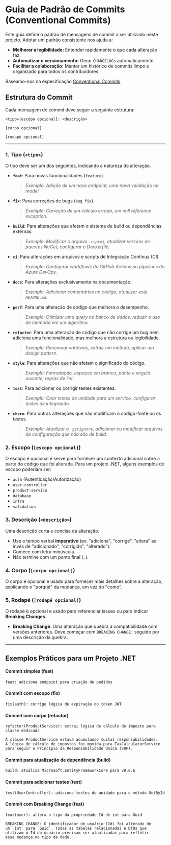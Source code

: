 # Guia de Padrão de Commits (Conventional Commits)

Este guia define o padrão de mensagens de commit a ser utilizado neste projeto. Adotar um padrão consistente nos ajuda a:

  - **Melhorar a legibilidade:** Entender rapidamente o que cada alteração faz.
  - **Automatizar o versionamento:** Gerar `CHANGELOGs` automaticamente.
  - **Facilitar a colaboração:** Manter um histórico de commits limpo e organizado para todos os contribuidores.

Baseamo-nos na especificação [Conventional Commits](https://www.conventionalcommits.org/en/v1.0.0/).

## Estrutura do Commit

Cada mensagem de commit deve seguir a seguinte estrutura:

```
<tipo>[escopo opcional]: <descrição>

[corpo opcional]

[rodapé opcional]
```

-----

### 1\. Tipo (`<tipo>`)

O tipo deve ser um dos seguintes, indicando a natureza da alteração.

  * **`feat`**: Para novas funcionalidades (`feature`).

    > *Exemplo: Adição de um novo endpoint, uma nova validação na model.*

  * **`fix`**: Para correções de bugs (`bug fix`).

    > *Exemplo: Correção de um cálculo errado, um null reference exception.*

  * **`build`**: Para alterações que afetam o sistema de build ou dependências externas.

    > *Exemplo: Modificar o arquivo `.csproj`, atualizar versões de pacotes NuGet, configurar o Dockerfile.*

  * **`ci`**: Para alterações em arquivos e scripts de Integração Contínua (CI).

    > *Exemplo: Configurar workflows do GitHub Actions ou pipelines do Azure DevOps.*

  * **`docs`**: Para alterações exclusivamente na documentação.

    > *Exemplo: Adicionar comentários no código, atualizar este `README.md`.*

  * **`perf`**: Para uma alteração de código que melhora o desempenho.

    > *Exemplo: Otimizar uma query no banco de dados, reduzir o uso de memória em um algoritmo.*

  * **`refactor`**: Para uma alteração de código que não corrige um bug nem adiciona uma funcionalidade, mas melhora a estrutura ou legibilidade.

    > *Exemplo: Renomear variáveis, extrair um método, aplicar um design pattern.*

  * **`style`**: Para alterações que não afetam o significado do código.

    > *Exemplo: Formatação, espaços em branco, ponto e vírgula ausente, regras de lint.*

  * **`test`**: Para adicionar ou corrigir testes existentes.

    > *Exemplo: Criar testes de unidade para um serviço, configurar testes de integração.*

  * **`chore`**: Para outras alterações que não modificam o código-fonte ou os testes.

    > *Exemplo: Atualizar o `.gitignore`, adicionar ou modificar arquivos de configuração que não são de build.*

### 2\. Escopo (`[escopo opcional]`)

O escopo é opcional e serve para fornecer um contexto adicional sobre a parte do código que foi alterada. Para um projeto .NET, alguns exemplos de escopo poderiam ser:

  * `auth` (Autenticação/Autorização)
  * `user-controller`
  * `product-service`
  * `database`
  * `infra`
  * `validation`

### 3\. Descrição (`<descrição>`)

Uma descrição curta e concisa da alteração.

  * Use o tempo verbal **imperativo** (ex: "adiciona", "corrige", "altera" ao invés de "adicionado", "corrigido", "alterado").
  * Comece com letra minúscula.
  * Não termine com um ponto final (`.`).

### 4\. Corpo (`[corpo opcional]`)

O corpo é opcional e usado para fornecer mais detalhes sobre a alteração, explicando o "porquê" da mudança, em vez do "como".

### 5\. Rodapé (`[rodapé opcional]`)

O rodapé é opcional e usado para referenciar issues ou para indicar **Breaking Changes**.

  * **Breaking Change**: Uma alteração que quebra a compatibilidade com versões anteriores. Deve começar com `BREAKING CHANGE:` seguido por uma descrição da quebra.

-----

## Exemplos Práticos para um Projeto .NET

#### Commit simples (feat)

```
feat: adiciona endpoint para criação de pedidos
```

#### Commit com escopo (fix)

```
fix(auth): corrige lógica de expiração do token JWT
```

#### Commit com corpo (refactor)

```
refactor(ProductService): extrai lógica de cálculo de imposto para classe dedicada

A classe ProductService estava acumulando muitas responsabilidades.
A lógica de cálculo de impostos foi movida para TaxCalculatorService
para seguir o Princípio da Responsabilidade Única (SRP).
```

#### Commit para atualização de dependência (build)

```
build: atualiza Microsoft.EntityFrameworkCore para v8.0.6
```

#### Commit para adicionar testes (test)

```
test(UserController): adiciona testes de unidade para o método GetById
```

#### Commit com Breaking Change (feat)

```
feat(user): altera o tipo da propriedade Id de int para Guid

BREAKING CHANGE: O identificador de usuário (Id) foi alterado de
um `int` para `Guid`. Todas as tabelas relacionadas e DTOs que
utilizam o Id do usuário precisam ser atualizadas para refletir
essa mudança no tipo de dado.
```
